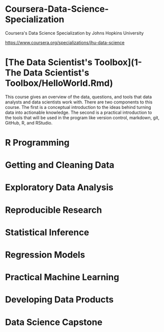 # Coursera-Data-Science-Specialization
Coursera's Data Science Specialization by Johns Hopkins University

https://www.coursera.org/specializations/jhu-data-science

# [The Data Scientist's Toolbox](1- The Data Scientist's Toolbox/HelloWorld.Rmd)
This course gives an overview of the data, questions, and tools that data analysts and data scientists work with. 
There are two components to this course. The first is a conceptual introduction to the ideas behind turning data into actionable knowledge. 
The second is a practical introduction to the tools that will be used in the program like version control, markdown, git, GitHub, R, and RStudio.

# R Programming

# Getting and Cleaning Data

# Exploratory Data Analysis 

# Reproducible Research 

# Statistical Inference 

# Regression Models

# Practical Machine Learning

# Developing Data Products 

# Data Science Capstone 
